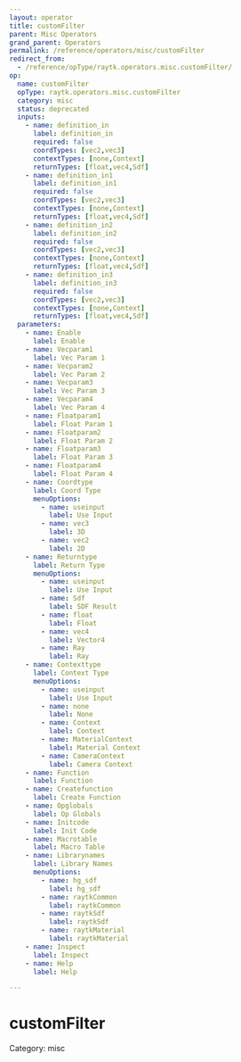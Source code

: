 ```yaml
---
layout: operator
title: customFilter
parent: Misc Operators
grand_parent: Operators
permalink: /reference/operators/misc/customFilter
redirect_from:
  - /reference/opType/raytk.operators.misc.customFilter/
op:
  name: customFilter
  opType: raytk.operators.misc.customFilter
  category: misc
  status: deprecated
  inputs:
    - name: definition_in
      label: definition_in
      required: false
      coordTypes: [vec2,vec3]
      contextTypes: [none,Context]
      returnTypes: [float,vec4,Sdf]
    - name: definition_in1
      label: definition_in1
      required: false
      coordTypes: [vec2,vec3]
      contextTypes: [none,Context]
      returnTypes: [float,vec4,Sdf]
    - name: definition_in2
      label: definition_in2
      required: false
      coordTypes: [vec2,vec3]
      contextTypes: [none,Context]
      returnTypes: [float,vec4,Sdf]
    - name: definition_in3
      label: definition_in3
      required: false
      coordTypes: [vec2,vec3]
      contextTypes: [none,Context]
      returnTypes: [float,vec4,Sdf]
  parameters:
    - name: Enable
      label: Enable
    - name: Vecparam1
      label: Vec Param 1
    - name: Vecparam2
      label: Vec Param 2
    - name: Vecparam3
      label: Vec Param 3
    - name: Vecparam4
      label: Vec Param 4
    - name: Floatparam1
      label: Float Param 1
    - name: Floatparam2
      label: Float Param 2
    - name: Floatparam3
      label: Float Param 3
    - name: Floatparam4
      label: Float Param 4
    - name: Coordtype
      label: Coord Type
      menuOptions:
        - name: useinput
          label: Use Input
        - name: vec3
          label: 3D
        - name: vec2
          label: 2D
    - name: Returntype
      label: Return Type
      menuOptions:
        - name: useinput
          label: Use Input
        - name: Sdf
          label: SDF Result
        - name: float
          label: Float
        - name: vec4
          label: Vector4
        - name: Ray
          label: Ray
    - name: Contexttype
      label: Context Type
      menuOptions:
        - name: useinput
          label: Use Input
        - name: none
          label: None
        - name: Context
          label: Context
        - name: MaterialContext
          label: Material Context
        - name: CameraContext
          label: Camera Context
    - name: Function
      label: Function
    - name: Createfunction
      label: Create Function
    - name: Opglobals
      label: Op Globals
    - name: Initcode
      label: Init Code
    - name: Macrotable
      label: Macro Table
    - name: Librarynames
      label: Library Names
      menuOptions:
        - name: hg_sdf
          label: hg_sdf
        - name: raytkCommon
          label: raytkCommon
        - name: raytkSdf
          label: raytkSdf
        - name: raytkMaterial
          label: raytkMaterial
    - name: Inspect
      label: Inspect
    - name: Help
      label: Help

---
```


# customFilter

Category: misc

